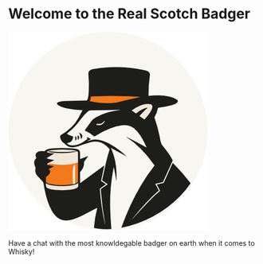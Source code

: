 # Welcome to the Real Scotch Badger

![image](public/scotch_badger_logo.png)

Have a chat with the most knowldegable badger on earth when it comes to Whisky!

